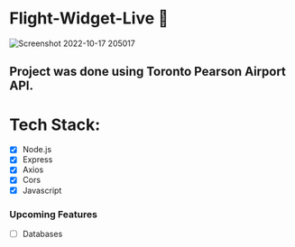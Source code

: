 # Flight-Widget-Live :flight_departure:


![Screenshot 2022-10-17 205017](https://user-images.githubusercontent.com/67973110/196310332-deba8a48-4a24-480e-919b-5f41abb469b4.png)

## Project was done using Toronto Pearson Airport API.
# Tech Stack:
- [x] Node.js
- [x] Express
- [x] Axios
- [x] Cors
- [x] Javascript
### Upcoming Features
- [ ] Databases

